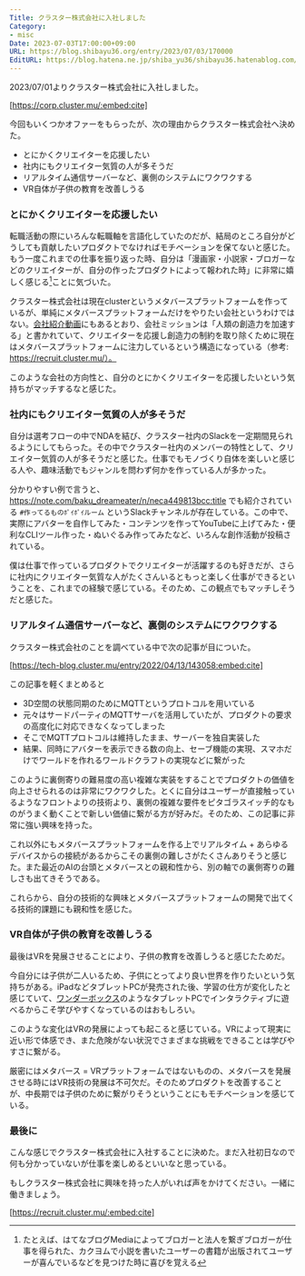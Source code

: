 ```yaml
---
Title: クラスター株式会社に入社しました
Category:
- misc
Date: 2023-07-03T17:00:00+09:00
URL: https://blog.shibayu36.org/entry/2023/07/03/170000
EditURL: https://blog.hatena.ne.jp/shiba_yu36/shibayu36.hatenablog.com/atom/entry/820878482944748267
---
```


2023/07/01よりクラスター株式会社に入社しました。

[https://corp.cluster.mu/:embed:cite]

今回もいくつかオファーをもらったが、次の理由からクラスター株式会社へ決めた。

* とにかくクリエイターを応援したい
* 社内にもクリエイター気質の人が多そうだ
* リアルタイム通信サーバーなど、裏側のシステムにワクワクする
* VR自体が子供の教育を改善しうる

### とにかくクリエイターを応援したい
転職活動の際にいろんな転職軸を言語化していたのだが、結局のところ自分がどうしても貢献したいプロダクトでなければモチベーションを保てないと感じた。もう一度これまでの仕事を振り返った時、自分は「漫画家・小説家・ブロガーなどのクリエイターが、自分の作ったプロダクトによって報われた時」に非常に嬉しく感じる[^1]ことに気づいた。

クラスター株式会社は現在clusterというメタバースプラットフォームを作っているが、単純にメタバースプラットフォームだけをやりたい会社というわけではない。[会社紹介動画](https://youtu.be/fCv-TtKwz_E?t=159)にもあるとおり、会社ミッションは「人類の創造力を加速する」と書かれていて、クリエイターを応援し創造力の制約を取り除くために現在はメタバースプラットフォームに注力しているという構造になっている（参考: https://recruit.cluster.mu/）。

このような会社の方向性と、自分のとにかくクリエイターを応援したいという気持ちがマッチするなと感じた。

### 社内にもクリエイター気質の人が多そうだ
自分は選考フローの中でNDAを結び、クラスター社内のSlackを一定期間見られるようにしてもらった。その中でクラスター社内のメンバーの特性として、クリエイター気質の人が多そうだと感じた。仕事でもモノづくり自体を楽しいと感じる人や、趣味活動でもジャンルを問わず何かを作っている人が多かった。

分かりやすい例で言うと、https://note.com/baku_dreameater/n/neca449813bcc:title でも紹介されている `#作ってるものﾎﾟｲﾎﾟｲルーム` というSlackチャンネルが存在している。この中で、実際にアバターを自作してみた・コンテンツを作ってYouTubeに上げてみた・便利なCLIツール作った・ぬいぐるみ作ってみたなど、いろんな創作活動が投稿されている。

僕は仕事で作っているプロダクトでクリエイターが活躍するのも好きだが、さらに社内にクリエイター気質な人がたくさんいるともっと楽しく仕事ができるということを、これまでの経験で感じている。そのため、この観点でもマッチしそうだと感じた。

### リアルタイム通信サーバーなど、裏側のシステムにワクワクする
クラスター株式会社のことを調べている中で次の記事が目についた。

[https://tech-blog.cluster.mu/entry/2022/04/13/143058:embed:cite]

この記事を軽くまとめると

* 3D空間の状態同期のためにMQTTというプロトコルを用いている
* 元々はサードパーティのMQTTサーバを活用していたが、プロダクトの要求の高度化に対応できなくなってしまった
* そこでMQTTプロトコルは維持したまま、サーバーを独自実装した
* 結果、同時にアバターを表示できる数の向上、セーブ機能の実現、スマホだけでワールドを作れるワールドクラフトの実現などに繋がった

このように裏側寄りの難易度の高い複雑な実装をすることでプロダクトの価値を向上させられるのは非常にワクワクした。とくに自分はユーザーが直接触っているようなフロントよりの技術より、裏側の複雑な要件をピタゴラスイッチ的なものがうまく動くことで新しい価値に繋がる方が好みだ。そのため、この記事に非常に強い興味を持った。

これ以外にもメタバースプラットフォームを作る上でリアルタイム + あらゆるデバイスからの接続があるからこその裏側の難しさがたくさんありそうと感じた。また最近のAIの台頭とメタバースとの親和性から、別の軸での裏側寄りの難しさも出てきそうである。

これらから、自分の技術的な興味とメタバースプラットフォームの開発で出てくる技術的課題にも親和性を感じた。

### VR自体が子供の教育を改善しうる
最後はVRを発展させることにより、子供の教育を改善しうると感じたためだ。

今自分には子供が二人いるため、子供にとってより良い世界を作りたいという気持ちがある。iPadなどタブレットPCが発売された後、学習の仕方が変化したと感じていて、[ワンダーボックス](https://box.wonderlabedu.com/)のようなタブレットPCでインタラクティブに遊べるからこそ学びやすくなっているのはおもしろい。

このような変化はVRの発展によっても起こると感じている。VRによって現実に近い形で体感でき、また危険がない状況でさまざまな挑戦をできることは学びやすさに繋がる。

厳密にはメタバース = VRプラットフォームではないものの、メタバースを発展させる時にはVR技術の発展は不可欠だ。そのためプロダクトを改善することが、中長期では子供のために繋がりそうということにもモチベーションを感じている。

### 最後に
こんな感じでクラスター株式会社に入社することに決めた。まだ入社初日なので何も分かっていないが仕事を楽しめるといいなと思っている。

もしクラスター株式会社に興味を持った人がいれば声をかけてください。一緒に働きましょう。

[https://recruit.cluster.mu/:embed:cite]

[^1]: たとえば、はてなブログMediaによってブロガーと法人を繋ぎブロガーが仕事を得られた、カクヨムで小説を書いたユーザーの書籍が出版されてユーザーが喜んでいるなどを見つけた時に喜びを覚える
